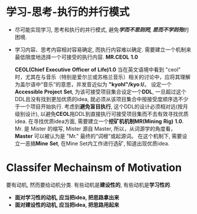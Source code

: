 # 学习-思考-执行的并行模式

- 尽可能实现学习, 思考和执行的并行模式, 避免***学而不思则罔, 思而不学则殆***的困境. 
- 学习内容、思考内容相对容易确定, 而执行内容难以确定. 需要建立一个机制来最低限度地选择一个可接受的执行内容. 
	$\mathbf{MR.CEOL\ 1.0}$
	
	$\mathbf{CEOL(Chief \ Executive\  Officer\  of\  Life)  1.0}$ 
		当在英文语境中看到 "ceol" 时，尤其在与音乐（特别是爱尔兰或苏格兰音乐）相关的讨论中，应将其理解为盖尔语中“音乐”的意思，并发音近似为 **"kyohl"/kyoːl/**。
	设定一个$\mathbf{Accessible\ Project\  Set }$, 为该可接受项目集合设定一个$\mathbf{DDL}$, 一旦超过这个DDL且没有找到更加优质的idea, 就必须从该项目集合中按接受度顺序选不少于一个项目开始执行. 
	考虑到**避免盲目执行**, 这个DDL的设计必须相对远(按月级别设计), 以避免$\mathbf{CEOL}$拖DDL到直接执行可接受项目集而不去有效寻找优质idea.
	在寻找优质idea方面, 需要建立一个**挖矿机机制**$\mathbf{MR(Mining \ Rig)\ 1.0}$. 
		Mr. 是 Mister 的缩写, Mister 源自 Master, 所以，从词源学的角度看，**Master** 可以被认为是 "Mr." 最终的“词根”或起源词。
	在这个机制下, 需要设立一恶搞$\mathbf{Mine \ Set}$, 在Mine Set内工作进行选矿, 知道出现优质idea. 

# Classifer Mechainsm of Motivation

要有动机, 然而要给动机分类. 有些动机是**建设性的**, 有些动机是**学习性的**. 

- **面对学习性的动机, 应当把idea, 把思路拿出来** 
- **面对建设性的动机, 应当把idea, 把思路用起来** 
